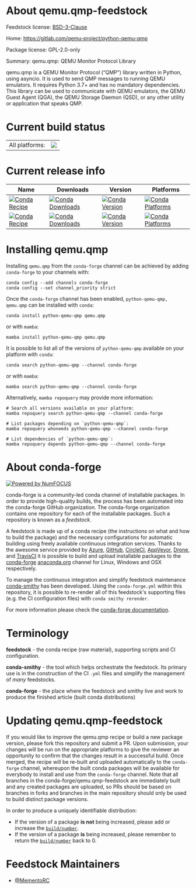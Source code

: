 About qemu.qmp-feedstock
========================

Feedstock license: [BSD-3-Clause](https://github.com/conda-forge/qemu.qmp-feedstock/blob/main/LICENSE.txt)

Home: https://gitlab.com/qemu-project/python-qemu-qmp

Package license: GPL-2.0-only

Summary: qemu.qmp: QEMU Monitor Protocol Library

qemu.qmp is a QEMU Monitor Protocol (“QMP”) library written in Python, using asyncio. It is used to send
QMP messages to running QEMU emulators. It requires Python 3.7+ and has no mandatory dependencies.
This library can be used to communicate with QEMU emulators, the QEMU Guest Agent (QGA),
the QEMU Storage Daemon (QSD), or any other utility or application that speaks QMP.

Current build status
====================


<table><tr><td>All platforms:</td>
    <td>
      <a href="https://dev.azure.com/conda-forge/feedstock-builds/_build/latest?definitionId=24125&branchName=main">
        <img src="https://dev.azure.com/conda-forge/feedstock-builds/_apis/build/status/qemu.qmp-feedstock?branchName=main">
      </a>
    </td>
  </tr>
</table>

Current release info
====================

| Name | Downloads | Version | Platforms |
| --- | --- | --- | --- |
| [![Conda Recipe](https://img.shields.io/badge/recipe-python--qemu--qmp-green.svg)](https://anaconda.org/conda-forge/python-qemu-qmp) | [![Conda Downloads](https://img.shields.io/conda/dn/conda-forge/python-qemu-qmp.svg)](https://anaconda.org/conda-forge/python-qemu-qmp) | [![Conda Version](https://img.shields.io/conda/vn/conda-forge/python-qemu-qmp.svg)](https://anaconda.org/conda-forge/python-qemu-qmp) | [![Conda Platforms](https://img.shields.io/conda/pn/conda-forge/python-qemu-qmp.svg)](https://anaconda.org/conda-forge/python-qemu-qmp) |
| [![Conda Recipe](https://img.shields.io/badge/recipe-qemu.qmp-green.svg)](https://anaconda.org/conda-forge/qemu.qmp) | [![Conda Downloads](https://img.shields.io/conda/dn/conda-forge/qemu.qmp.svg)](https://anaconda.org/conda-forge/qemu.qmp) | [![Conda Version](https://img.shields.io/conda/vn/conda-forge/qemu.qmp.svg)](https://anaconda.org/conda-forge/qemu.qmp) | [![Conda Platforms](https://img.shields.io/conda/pn/conda-forge/qemu.qmp.svg)](https://anaconda.org/conda-forge/qemu.qmp) |

Installing qemu.qmp
===================

Installing `qemu.qmp` from the `conda-forge` channel can be achieved by adding `conda-forge` to your channels with:

```
conda config --add channels conda-forge
conda config --set channel_priority strict
```

Once the `conda-forge` channel has been enabled, `python-qemu-qmp, qemu.qmp` can be installed with `conda`:

```
conda install python-qemu-qmp qemu.qmp
```

or with `mamba`:

```
mamba install python-qemu-qmp qemu.qmp
```

It is possible to list all of the versions of `python-qemu-qmp` available on your platform with `conda`:

```
conda search python-qemu-qmp --channel conda-forge
```

or with `mamba`:

```
mamba search python-qemu-qmp --channel conda-forge
```

Alternatively, `mamba repoquery` may provide more information:

```
# Search all versions available on your platform:
mamba repoquery search python-qemu-qmp --channel conda-forge

# List packages depending on `python-qemu-qmp`:
mamba repoquery whoneeds python-qemu-qmp --channel conda-forge

# List dependencies of `python-qemu-qmp`:
mamba repoquery depends python-qemu-qmp --channel conda-forge
```


About conda-forge
=================

[![Powered by
NumFOCUS](https://img.shields.io/badge/powered%20by-NumFOCUS-orange.svg?style=flat&colorA=E1523D&colorB=007D8A)](https://numfocus.org)

conda-forge is a community-led conda channel of installable packages.
In order to provide high-quality builds, the process has been automated into the
conda-forge GitHub organization. The conda-forge organization contains one repository
for each of the installable packages. Such a repository is known as a *feedstock*.

A feedstock is made up of a conda recipe (the instructions on what and how to build
the package) and the necessary configurations for automatic building using freely
available continuous integration services. Thanks to the awesome service provided by
[Azure](https://azure.microsoft.com/en-us/services/devops/), [GitHub](https://github.com/),
[CircleCI](https://circleci.com/), [AppVeyor](https://www.appveyor.com/),
[Drone](https://cloud.drone.io/welcome), and [TravisCI](https://travis-ci.com/)
it is possible to build and upload installable packages to the
[conda-forge](https://anaconda.org/conda-forge) [anaconda.org](https://anaconda.org/)
channel for Linux, Windows and OSX respectively.

To manage the continuous integration and simplify feedstock maintenance
[conda-smithy](https://github.com/conda-forge/conda-smithy) has been developed.
Using the ``conda-forge.yml`` within this repository, it is possible to re-render all of
this feedstock's supporting files (e.g. the CI configuration files) with ``conda smithy rerender``.

For more information please check the [conda-forge documentation](https://conda-forge.org/docs/).

Terminology
===========

**feedstock** - the conda recipe (raw material), supporting scripts and CI configuration.

**conda-smithy** - the tool which helps orchestrate the feedstock.
                   Its primary use is in the construction of the CI ``.yml`` files
                   and simplify the management of *many* feedstocks.

**conda-forge** - the place where the feedstock and smithy live and work to
                  produce the finished article (built conda distributions)


Updating qemu.qmp-feedstock
===========================

If you would like to improve the qemu.qmp recipe or build a new
package version, please fork this repository and submit a PR. Upon submission,
your changes will be run on the appropriate platforms to give the reviewer an
opportunity to confirm that the changes result in a successful build. Once
merged, the recipe will be re-built and uploaded automatically to the
`conda-forge` channel, whereupon the built conda packages will be available for
everybody to install and use from the `conda-forge` channel.
Note that all branches in the conda-forge/qemu.qmp-feedstock are
immediately built and any created packages are uploaded, so PRs should be based
on branches in forks and branches in the main repository should only be used to
build distinct package versions.

In order to produce a uniquely identifiable distribution:
 * If the version of a package **is not** being increased, please add or increase
   the [``build/number``](https://docs.conda.io/projects/conda-build/en/latest/resources/define-metadata.html#build-number-and-string).
 * If the version of a package **is** being increased, please remember to return
   the [``build/number``](https://docs.conda.io/projects/conda-build/en/latest/resources/define-metadata.html#build-number-and-string)
   back to 0.

Feedstock Maintainers
=====================

* [@MementoRC](https://github.com/MementoRC/)

